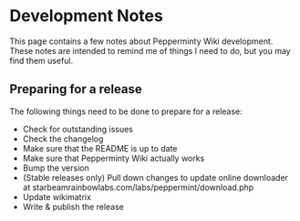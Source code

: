 # Development Notes
This page contains a few notes about Pepperminty Wiki development. These notes are intended to remind me of things I need to do, but you may find them useful.

## Preparing for a release
The following things need to be done to prepare for a release:

 - Check for outstanding issues
 - Check the changelog
 - Make sure that the README is up to date
 - Make sure that Pepperminty Wiki actually works
 - Bump the version
 - (Stable releases only) Pull down changes to update online downloader at starbeamrainbowlabs.com/labs/peppermint/download.php
 - Update wikimatrix
 - Write & publish the release
